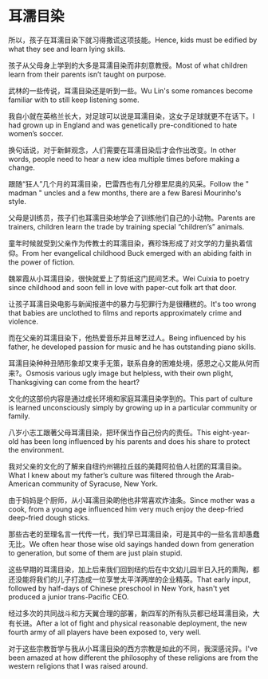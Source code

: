 # 耳濡目染

<p><span class="chinese">所以，孩子在耳濡目染下就习得撒谎这项技能。</span><span class="english">Hence, kids must be edified by what they see and learn lying skills.</span></p>

<p><span class="chinese">孩子从父母身上学到的大多是耳濡目染而非刻意教授。</span><span class="english">Most of what children learn from their parents isn’t taught on purpose.</span></p>

<p><span class="chinese">武林的一些传说，耳濡目染还是听到一些。</span><span class="english">Wu Lin's some romances become familiar with to still keep listening some.</span></p>

<p><span class="chinese">我自小就在英格兰长大，对足球可以说是耳濡目染，这女子足球就更不在话下。</span><span class="english">I had grown up in England and was genetically pre-conditioned to hate women’s soccer.</span></p>

<p><span class="chinese">换句话说，对于新鲜观念，人们需要在耳濡目染后才会作出改变。</span><span class="english">In other words, people need to hear a new idea multiple times before making a change.</span></p>

<p><span class="chinese">跟随“狂人”几个月的耳濡目染，巴雷西也有几分穆里尼奥的风采。</span><span class="english">Follow the " madman " uncles and a few months, there are a few Baresi Mourinho's style.</span></p>

<p><span class="chinese">父母是训练员，孩子们也耳濡目染地学会了训练他们自己的小动物。</span><span class="english">Parents are trainers, children learn the trade by training special “children’s” animals.</span></p>

<p><span class="chinese">童年时候就受到父亲作为传教士的耳濡目染，赛珍珠形成了对文学的力量执着信仰。</span><span class="english">From her evangelical childhood Buck emerged with an abiding faith in the power of fiction.</span></p>

<p><span class="chinese">魏翠霞从小耳濡目染，很快就爱上了剪纸这门民间艺术。</span><span class="english">Wei Cuixia to poetry since childhood and soon fell in love with paper-cut folk art that door.</span></p>

<p><span class="chinese">让孩子耳濡目染电影与新闻报道中的暴力与犯罪行为是很糟糕的。</span><span class="english">It's too wrong that babies are unclothed to films and reports approximately crime and violence.</span></p>

<p><span class="chinese">而在父亲的耳濡目染下，他热爱音乐并且琴艺过人。</span><span class="english">Being influenced by his father, he developed passion for music and he has outstanding piano skills.</span></p>

<p><span class="chinese">耳濡目染种种丑陋形象却又束手无策，联系自身的困难处境，感恩之心又能从何而来?。</span><span class="english">Osmosis various ugly image but helpless, with their own plight, Thanksgiving can come from the heart?</span></p>

<p><span class="chinese">文化的这部份内容是通过成长环境和家庭耳濡目染学到的。</span><span class="english">This part of culture is learned unconsciously simply by growing up in a particular community or family.</span></p>

<p><span class="chinese">八岁小志工跟著父母耳濡目染，把环保当作自己份内的责任。</span><span class="english">This eight-year-old has been long influenced by his parents and does his share to protect the environment.</span></p>

<p><span class="chinese">我对父亲的文化的了解来自纽约州锡拉丘兹的美籍阿拉伯人社团的耳濡目染。</span><span class="english">What I knew about my father’s culture was filtered through the Arab-American community of Syracuse, New York.</span></p>

<p><span class="chinese">由于妈妈是个厨师，从小耳濡目染啲他也非常喜欢炸油条。</span><span class="english">Since mother was a cook, from a young age influenced him very much enjoy the deep-fried deep-fried dough sticks.</span></p>

<p><span class="chinese">那些古老的至理名言一代传一代，我们早已耳濡目染，可是其中的一些名言却愚蠢无比。</span><span class="english">We often hear those wise old sayings handed down from generation to generation, but some of them are just plain stupid.</span></p>

<p><span class="chinese">这些早期的耳濡目染，加上后来我们回到纽约后在中文幼儿园半日入托的熏陶，都还没能将我们的儿子打造成一位享誉太平洋两岸的企业精英。</span><span class="english">That early input, followed by half-days of Chinese preschool in New York, hasn't yet produced a junior trans-Pacific CEO.</span></p>

<p><span class="chinese">经过多次的共同战斗和方天翼合理的部署，新四军的所有队员都已经耳濡目染，大有长进。</span><span class="english">After a lot of fight and physical reasonable deployment, the new fourth army of all players have been exposed to, very well.</span></p>

<p><span class="chinese">对于这些宗教哲学与我从小耳濡目染的西方宗教是如此的不同，我深感诧异。</span><span class="english">I've been amazed at how different the philosophy of these religions are from the western religions that I was raised around.</span></p>

